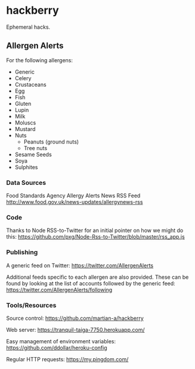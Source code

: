 # hackberry
Ephemeral hacks.

## Allergen Alerts

For the following allergens:
	
- Generic
- Celery
- Crustaceans
- Egg
- Fish
- Gluten
- Lupin
- Milk
- Moluscs
- Mustard
- Nuts
     - Peanuts (ground nuts)
     - Tree nuts
- Sesame Seeds
- Soya
- Sulphites

### Data Sources

Food Standards Agency Allergy Alerts News RSS Feed
http://www.food.gov.uk/news-updates/allergynews-rss

### Code

Thanks to Node RSS-to-Twitter for an initial pointer on how we might do this:
https://github.com/pxg/Node-Rss-to-Twitter/blob/master/rss_app.js

### Publishing

A generic feed on Twitter:
https://twitter.com/AllergenAlerts

Additional feeds specific to each allergen are also provided.  These can be found by looking at the list of accounts followed by the generic feed:
https://twitter.com/AllergenAlerts/following

### Tools/Resources

Source control:
https://github.com/martian-a/hackberry

Web server:
https://tranquil-taiga-7750.herokuapp.com/

Easy management of environment variables:
https://github.com/ddollar/heroku-config

Regular HTTP requests:
https://my.pingdom.com/
